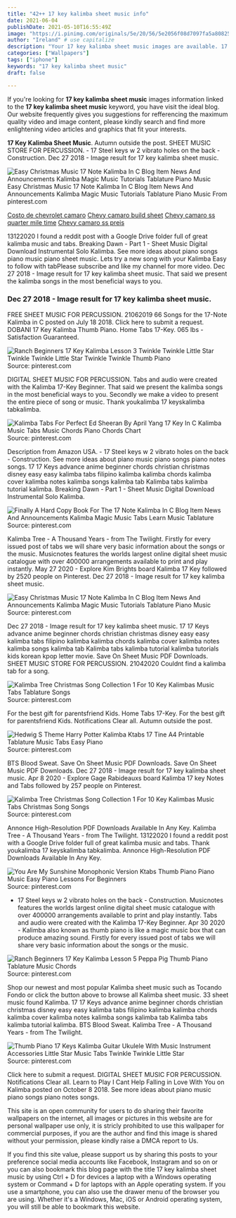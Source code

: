 ```yaml
---
title: "42++ 17 key kalimba sheet music info"
date: 2021-06-04
publishDate: 2021-05-10T16:55:49Z
image: "https://i.pinimg.com/originals/5e/20/56/5e2056f08d7097fa5a80825c99f720f7.jpg"
author: "Ireland" # use capitalize
description: "Your 17 key kalimba sheet music images are available. 17 key kalimba sheet music are a topic that is being searched for and liked by netizens today. You can Get the 17 key kalimba sheet music files here. Find and Download all royalty-free photos and vectors."
categories: ["Wallpapers"]
tags: ["iphone"]
keywords: "17 key kalimba sheet music"
draft: false

---
```


If you're looking for **17 key kalimba sheet music** images information linked to the **17 key kalimba sheet music** keyword, you have visit the ideal  blog.  Our website frequently  gives you  suggestions  for refferencing  the maximum  quality video and image  content, please kindly search and find more enlightening video articles and graphics  that fit your interests.

**17 Key Kalimba Sheet Music**. Autumn outside the post. SHEET MUSIC STORE FOR PERCUSSION. - 17 Steel keys w 2 vibrato holes on the back - Construction. Dec 27 2018 - Image result for 17 key kalimba sheet music.

![Easy Christmas Music 17 Note Kalimba In C Blog Item News And Announcements Kalimba Magic Music Tutorials Tablature Piano Music](https://i.pinimg.com/736x/63/ec/63/63ec634c7531a07138c7852a587dc717.jpg "Easy Christmas Music 17 Note Kalimba In C Blog Item News And Announcements Kalimba Magic Music Tutorials Tablature Piano Music")
Easy Christmas Music 17 Note Kalimba In C Blog Item News And Announcements Kalimba Magic Music Tutorials Tablature Piano Music From pinterest.com

[Costo de chevrolet camaro](/costo-de-chevrolet-camaro/)
[Chevy camaro build sheet](/chevy-camaro-build-sheet/)
[Chevy camaro ss quarter mile time](/chevy-camaro-ss-quarter-mile-time/)
[Chevy camaro ss preis](/chevy-camaro-ss-preis/)

13122020 I found a reddit post with a Google Drive folder full of great kalimba music and tabs. Breaking Dawn - Part 1 - Sheet Music Digital Download Instrumental Solo Kalimba. See more ideas about piano songs piano music piano sheet music. Lets try a new song with your Kalimba Easy to follow with tabPlease subscribe and like my channel for more video. Dec 27 2018 - Image result for 17 key kalimba sheet music. That said we present the kalimba songs in the most beneficial ways to you.

### Dec 27 2018 - Image result for 17 key kalimba sheet music.

FREE SHEET MUSIC FOR PERCUSSION. 21062019 66 Songs for the 17-Note Kalimba in C posted on July 18 2018. Click here to submit a request. DOBANI 17 Key Kalimba Thumb Piano. Home Tabs 17-Key. 065 lbs - Satisfaction Guaranteed.


![Ranch Beginners 17 Key Kalimba Lesson 3 Twinkle Twinkle Little Star Twinkle Twinkle Little Star Twinkle Twinkle Thumb Piano](https://i.pinimg.com/originals/37/23/1d/37231d0cea62c0123617894150274482.jpg "Ranch Beginners 17 Key Kalimba Lesson 3 Twinkle Twinkle Little Star Twinkle Twinkle Little Star Twinkle Twinkle Thumb Piano")
Source: pinterest.com

DIGITAL SHEET MUSIC FOR PERCUSSION. Tabs and audio were created with the Kalimba 17-Key Beginner. That said we present the kalimba songs in the most beneficial ways to you. Secondly we make a video to present the entire piece of song or music. Thank youkalimba 17 keyskalimba tabkalimba.

![Kalimba Tabs For Perfect Ed Sheeran By April Yang 17 Key In C Kalimba Music Tabs Music Chords Piano Chords Chart](https://i.pinimg.com/736x/8b/b1/43/8bb143c34413a346905b07fac507dd42.jpg "Kalimba Tabs For Perfect Ed Sheeran By April Yang 17 Key In C Kalimba Music Tabs Music Chords Piano Chords Chart")
Source: pinterest.com

Description from Amazon USA. - 17 Steel keys w 2 vibrato holes on the back - Construction. See more ideas about piano music piano songs piano notes songs. 17 17 Keys advance anime beginner chords christian christmas disney easy easy kalimba tabs filipino kalimba kalimba chords kalimba cover kalimba notes kalimba songs kalimba tab Kalimba tabs kalimba tutorial kalimba. Breaking Dawn - Part 1 - Sheet Music Digital Download Instrumental Solo Kalimba.

![Finally A Hard Copy Book For The 17 Note Kalimba In C Blog Item News And Announcements Kalimba Magic Music Tabs Learn Music Tablature](https://i.pinimg.com/736x/85/81/1b/85811b09452611bbfc9d6cdb11d338b9.jpg "Finally A Hard Copy Book For The 17 Note Kalimba In C Blog Item News And Announcements Kalimba Magic Music Tabs Learn Music Tablature")
Source: pinterest.com

Kalimba Tree - A Thousand Years - from The Twilight. Firstly for every issued post of tabs we will share very basic information about the songs or the music. Musicnotes features the worlds largest online digital sheet music catalogue with over 400000 arrangements available to print and play instantly. May 27 2020 - Explore Kim Brights board Kalimba 17 Key followed by 2520 people on Pinterest. Dec 27 2018 - Image result for 17 key kalimba sheet music.

![Easy Christmas Music 17 Note Kalimba In C Blog Item News And Announcements Kalimba Magic Music Tutorials Tablature Piano Music](https://i.pinimg.com/736x/63/ec/63/63ec634c7531a07138c7852a587dc717.jpg "Easy Christmas Music 17 Note Kalimba In C Blog Item News And Announcements Kalimba Magic Music Tutorials Tablature Piano Music")
Source: pinterest.com

Dec 27 2018 - Image result for 17 key kalimba sheet music. 17 17 Keys advance anime beginner chords christian christmas disney easy easy kalimba tabs filipino kalimba kalimba chords kalimba cover kalimba notes kalimba songs kalimba tab Kalimba tabs kalimba tutorial kalimba tutorials kids korean kpop letter movie. Save On Sheet Music PDF Downloads. SHEET MUSIC STORE FOR PERCUSSION. 21042020 Couldnt find a kalimba tab for a song.

![Kalimba Tree Christmas Song Collection 1 For 10 Key Kalimbas Music Tabs Tablature Songs](https://i.pinimg.com/236x/3e/55/62/3e55626850408ce1267e749474090e5e.jpg "Kalimba Tree Christmas Song Collection 1 For 10 Key Kalimbas Music Tabs Tablature Songs")
Source: pinterest.com

For the best gift for parentsfriend Kids. Home Tabs 17-Key. For the best gift for parentsfriend Kids. Notifications Clear all. Autumn outside the post.

![Hedwig S Theme Harry Potter Kalimba Ktabs 17 Tine A4 Printable Tablature Music Tabs Easy Piano](https://i.pinimg.com/originals/5f/7e/c6/5f7ec6fd4a04a1d7dc3fad42a8cb51c2.jpg "Hedwig S Theme Harry Potter Kalimba Ktabs 17 Tine A4 Printable Tablature Music Tabs Easy Piano")
Source: pinterest.com

BTS Blood Sweat. Save On Sheet Music PDF Downloads. Save On Sheet Music PDF Downloads. Dec 27 2018 - Image result for 17 key kalimba sheet music. Apr 8 2020 - Explore Gage Rabideauxs board Kalimba 17 key Notes and Tabs followed by 257 people on Pinterest.

![Kalimba Tree Christmas Song Collection 1 For 10 Key Kalimbas Music Tabs Christmas Song Songs](https://i.pinimg.com/564x/c2/df/43/c2df43a3c712241ff010365dd84ca7a4.jpg "Kalimba Tree Christmas Song Collection 1 For 10 Key Kalimbas Music Tabs Christmas Song Songs")
Source: pinterest.com

Annonce High-Resolution PDF Downloads Available In Any Key. Kalimba Tree - A Thousand Years - from The Twilight. 13122020 I found a reddit post with a Google Drive folder full of great kalimba music and tabs. Thank youkalimba 17 keyskalimba tabkalimba. Annonce High-Resolution PDF Downloads Available In Any Key.

![You Are My Sunshine Monophonic Version Ktabs Thumb Piano Piano Music Easy Piano Lessons For Beginners](https://i.pinimg.com/originals/a3/27/45/a327452175a0a595b8efbaf3044aca18.jpg "You Are My Sunshine Monophonic Version Ktabs Thumb Piano Piano Music Easy Piano Lessons For Beginners")
Source: pinterest.com

- 17 Steel keys w 2 vibrato holes on the back - Construction. Musicnotes features the worlds largest online digital sheet music catalogue with over 400000 arrangements available to print and play instantly. Tabs and audio were created with the Kalimba 17-Key Beginner. Apr 30 2020 - Kalimba also known as thumb piano is like a magic music box that can produce amazing sound. Firstly for every issued post of tabs we will share very basic information about the songs or the music.

![Ranch Beginners 17 Key Kalimba Lesson 5 Peppa Pig Thumb Piano Tablature Music Chords](https://i.pinimg.com/originals/13/a1/ed/13a1edc58ef6c1a3c1f5af9974f56260.jpg "Ranch Beginners 17 Key Kalimba Lesson 5 Peppa Pig Thumb Piano Tablature Music Chords")
Source: pinterest.com

Shop our newest and most popular Kalimba sheet music such as Tocando Fondo or click the button above to browse all Kalimba sheet music. 33 sheet music found Kalimba. 17 17 Keys advance anime beginner chords christian christmas disney easy easy kalimba tabs filipino kalimba kalimba chords kalimba cover kalimba notes kalimba songs kalimba tab Kalimba tabs kalimba tutorial kalimba. BTS Blood Sweat. Kalimba Tree - A Thousand Years - from The Twilight.

![Thumb Piano 17 Keys Kalimba Guitar Ukulele With Music Instrument Accessories Little Star Music Tabs Twinkle Twinkle Little Star](https://i.pinimg.com/originals/5e/20/56/5e2056f08d7097fa5a80825c99f720f7.jpg "Thumb Piano 17 Keys Kalimba Guitar Ukulele With Music Instrument Accessories Little Star Music Tabs Twinkle Twinkle Little Star")
Source: pinterest.com

Click here to submit a request. DIGITAL SHEET MUSIC FOR PERCUSSION. Notifications Clear all. Learn to Play I Cant Help Falling in Love With You on Kalimba posted on October 8 2018. See more ideas about piano music piano songs piano notes songs.

This site is an open community for users to do sharing their favorite wallpapers on the internet, all images or pictures in this website are for personal wallpaper use only, it is stricly prohibited to use this wallpaper for commercial purposes, if you are the author and find this image is shared without your permission, please kindly raise a DMCA report to Us.

If you find this site value, please support us by sharing this posts to your preference social media accounts like Facebook, Instagram and so on or you can also bookmark this blog page with the title 17 key kalimba sheet music by using Ctrl + D for devices a laptop with a Windows operating system or Command + D for laptops with an Apple operating system. If you use a smartphone, you can also use the drawer menu of the browser you are using. Whether it's a Windows, Mac, iOS or Android operating system, you will still be able to bookmark this website.
